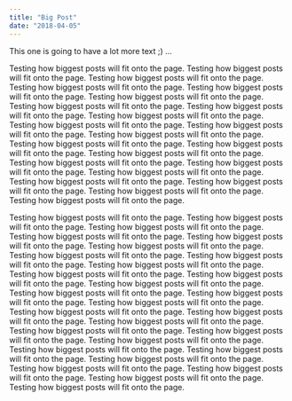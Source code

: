 ```yaml
---
title: "Big Post"
date: "2018-04-05"
---
```


This one is going to have a lot more text ;) ...

<!-- end -->

Testing how biggest posts will fit onto the page. Testing how biggest posts will fit onto the page. Testing how biggest posts will fit onto the page. Testing how biggest posts will fit onto the page. Testing how biggest posts will fit onto the page. Testing how biggest posts will fit onto the page. Testing how biggest posts will fit onto the page. Testing how biggest posts will fit onto the page. Testing how biggest posts will fit onto the page. Testing how biggest posts will fit onto the page. Testing how biggest posts will fit onto the page. Testing how biggest posts will fit onto the page. Testing how biggest posts will fit onto the page. Testing how biggest posts will fit onto the page. Testing how biggest posts will fit onto the page. Testing how biggest posts will fit onto the page. Testing how biggest posts will fit onto the page. Testing how biggest posts will fit onto the page. Testing how biggest posts will fit onto the page. Testing how biggest posts will fit onto the page. Testing how biggest posts will fit onto the page. Testing how biggest posts will fit onto the page. 
  
Testing how biggest posts will fit onto the page. Testing how biggest posts will fit onto the page. Testing how biggest posts will fit onto the page. Testing how biggest posts will fit onto the page. Testing how biggest posts will fit onto the page. Testing how biggest posts will fit onto the page. Testing how biggest posts will fit onto the page. Testing how biggest posts will fit onto the page. Testing how biggest posts will fit onto the page. Testing how biggest posts will fit onto the page. Testing how biggest posts will fit onto the page. Testing how biggest posts will fit onto the page. Testing how biggest posts will fit onto the page. Testing how biggest posts will fit onto the page. Testing how biggest posts will fit onto the page. Testing how biggest posts will fit onto the page. Testing how biggest posts will fit onto the page. Testing how biggest posts will fit onto the page. Testing how biggest posts will fit onto the page. Testing how biggest posts will fit onto the page. Testing how biggest posts will fit onto the page. Testing how biggest posts will fit onto the page. Testing how biggest posts will fit onto the page. Testing how biggest posts will fit onto the page. Testing how biggest posts will fit onto the page. Testing how biggest posts will fit onto the page. Testing how biggest posts will fit onto the page. Testing how biggest posts will fit onto the page. 